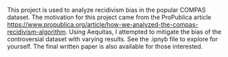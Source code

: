 This project is used to analyze recidivism bias in the popular COMPAS dataset. The motivation for this project came from the 
ProPublica article https://www.propublica.org/article/how-we-analyzed-the-compas-recidivism-algorithm. Using Aequitas, I attempted
to mitigate the bias of the controversial dataset with varying results. See the .ipnyb file to explore for yourself. The final written
paper is also available for those interested. 
